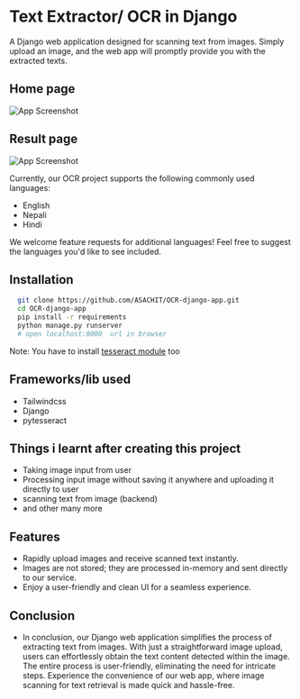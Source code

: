 # Text Extractor/ OCR in Django

A Django web application designed for scanning text from images. Simply upload an image, and the web app will promptly provide you with the extracted texts.

## Home page

![App Screenshot](https://github.com/CodeWizardl/Django-Extract-OCR/assets/142290678/6969d299-4ad4-49e0-afee-00ee493b27b6)

## Result page

![App Screenshot](https://github.com/CodeWizardl/Django-Extract-OCR/assets/142290678/bb07a212-7644-4dda-b6d6-7581c51c9a94)

Currently, our OCR project supports the following commonly used languages:
- English
- Nepali
- Hindi

We welcome feature requests for additional languages! Feel free to suggest the languages you'd like to see included.

## Installation

```bash
  git clone https://github.com/ASACHIT/OCR-django-app.git
  cd OCR-django-app
  pip install -r requirements
  python manage.py runserver 
  # open localhost:8000  url in browser 
```
Note: You have to install [tesseract module](https://github.com/UB-Mannheim/tesseract/wiki) too

## Frameworks/lib used
- Tailwindcss
- Django
- pytesseract

## Things i learnt after creating this project

- Taking image input from user 
- Processing input image without saving it anywhere and uploading it directly to user
- scanning text from image (backend)
- and other many more


## Features
- Rapidly upload images and receive scanned text instantly.
- Images are not stored; they are processed in-memory and sent directly to our service.
- Enjoy a user-friendly and clean UI for a seamless experience.

## Conclusion
- In conclusion, our Django web application simplifies the process of extracting text from images. With just a straightforward image upload, users can effortlessly obtain the text content detected within the image. The entire process is user-friendly, eliminating the need for intricate steps. Experience the convenience of our web app, where image scanning for text retrieval is made quick and hassle-free.

